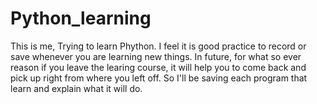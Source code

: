 # Python_learning
This is me, Trying to learn Phython. 
I feel it is good practice to record or save whenever you are learning new things.
In future, for what so ever reason if you leave the learing course, it will help you to come back and pick up right from where you left off.
So I'll be saving each program that learn and explain what it will do.
